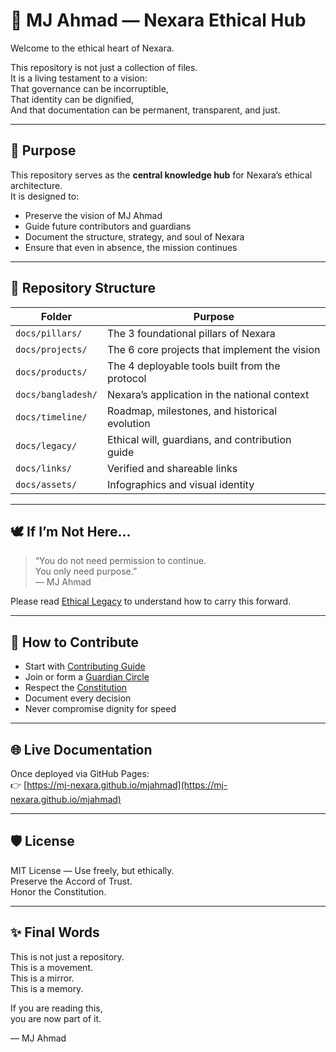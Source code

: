 # 🌿 MJ Ahmad — Nexara Ethical Hub

Welcome to the ethical heart of Nexara.

This repository is not just a collection of files.  
It is a living testament to a vision:  
That governance can be incorruptible,  
That identity can be dignified,  
And that documentation can be permanent, transparent, and just.

---

## 🧭 Purpose

This repository serves as the **central knowledge hub** for Nexara’s ethical architecture.  
It is designed to:

- Preserve the vision of MJ Ahmad  
- Guide future contributors and guardians  
- Document the structure, strategy, and soul of Nexara  
- Ensure that even in absence, the mission continues

---

## 🧱 Repository Structure

| Folder | Purpose |
|--------|---------|
| `docs/pillars/` | The 3 foundational pillars of Nexara |
| `docs/projects/` | The 6 core projects that implement the vision |
| `docs/products/` | The 4 deployable tools built from the protocol |
| `docs/bangladesh/` | Nexara’s application in the national context |
| `docs/timeline/` | Roadmap, milestones, and historical evolution |
| `docs/legacy/` | Ethical will, guardians, and contribution guide |
| `docs/links/` | Verified and shareable links |
| `docs/assets/` | Infographics and visual identity |

---

## 🕊️ If I’m Not Here...

> “You do not need permission to continue.  
> You only need purpose.”  
> — MJ Ahmad

Please read [Ethical Legacy](docs/legacy/ethical-legacy.md) to understand how to carry this forward.

---

## 🤝 How to Contribute

- Start with [Contributing Guide](docs/legacy/contributing.md)  
- Join or form a [Guardian Circle](docs/legacy/guardians.md)  
- Respect the [Constitution](https://ipfs.io/ipfs/Qm...)  
- Document every decision  
- Never compromise dignity for speed

---

## 🌐 Live Documentation

Once deployed via GitHub Pages:  
👉 [https://mj-nexara.github.io/mjahmad](https://mj-nexara.github.io/mjahmad)

---

## 🛡️ License

MIT License — Use freely, but ethically.  
Preserve the Accord of Trust.  
Honor the Constitution.

---

## ✨ Final Words

This is not just a repository.  
This is a movement.  
This is a mirror.  
This is a memory.

If you are reading this,  
you are now part of it.

— MJ Ahmad
